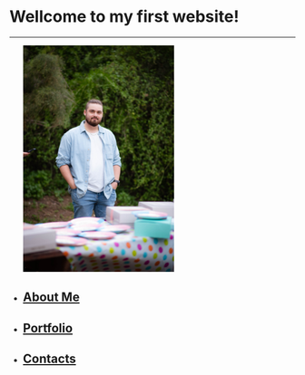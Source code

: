 <html lang="en">
<head>
    <meta charset="UTF-8">
    <meta name="viewport" content="width=device-width, initial-scale=1.0">
</head>
<body>
    <h1>Wellcome to my first website!</h1>
    <hr />
    <ul>
    <img src="https://github.com/MIshaVanDer/html-project/blob/main/project/DSC_3212.jpg" height="400">
     <li><a href="https://github.com/MIshaVanDer/html-project/blob/main/project/contact.html"><h2>About Me</h2></a></li>
    <li><a href="https://github.com/MIshaVanDer/html-project/blob/main/project/portfolio.html"><h2>Portfolio</h2></a></li>
    <li><a href="https://github.com/MIshaVanDer/html-project/blob/main/project/contact.html"><h2>Contacts</h2></a></li>


    
</body>
</html>
